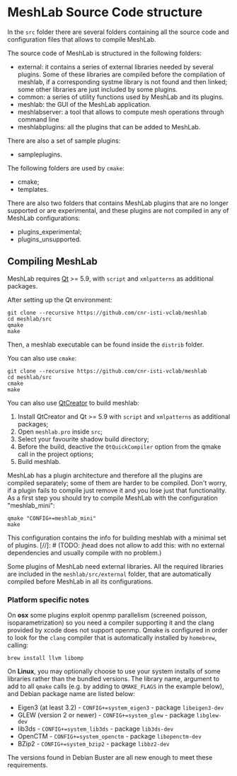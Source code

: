 # MeshLab Source Code structure

In the `src` folder there are several folders containing all the source code and configuration files that allows to compile MeshLab.

The source code of MeshLab is structured in the following folders:

 * external: it contains a series of external libraries needed by several plugins. Some of these libraries are compiled before the compilation of meshlab, if a corresponding systme library is not found and then linked; some other libraries are just included by some plugins.
 * common: a series of utility functions used by MeshLab and its plugins.
 * meshlab: the GUI of the MeshLab application.
 * meshlabserver: a tool that allows to compute mesh operations through command line
 * meshlabplugins: all the plugins that can be added to MeshLab.
 
 There are also a set of sample plugins:
 
 * sampleplugins.
 
 The following folders are used by `cmake`:
 
 * cmake;
 * templates.
 
 There are also two folders that contains MeshLab plugins that are no longer supported or are experimental, and these plugins are not compiled in any of MeshLab configurations:
 
 * plugins_experimental;
 * plugins_unsupported.
 
## Compiling MeshLab

MeshLab requires [Qt](https://www.qt.io/) >= 5.9, with `script` and `xmlpatterns` as additional packages.

After setting up the Qt environment:

	git clone --recursive https://github.com/cnr-isti-vclab/meshlab
	cd meshlab/src
	qmake
	make
	
Then, a meshlab executable can be found inside the `distrib` folder.

You can also use `cmake`:

	git clone --recursive https://github.com/cnr-isti-vclab/meshlab
	cd meshlab/src
	cmake
	make

You can also use [QtCreator](https://www.qt.io/product) to build meshlab:

1. Install QtCreator and Qt >= 5.9 with `script` and `xmlpatterns` as additional packages;
2. Open `meshlab.pro` inside `src`;
3. Select your favourite shadow build directory;
4. Before the build, deactive the `QtQuickCompiler` option from the qmake call in the project options;
5. Build meshlab.

MeshLab has a plugin architecture and therefore all the plugins are compiled separately; some of them are harder to be compiled. Don't worry, if a plugin fails to compile just remove it and you lose just that functionality. As a first step you should try to compile MeshLab with the configuration "meshlab_mini":

	qmake "CONFIG+=meshlab_mini"
	make	
	
This configuration contains the info for building meshlab with a minimal set of plugins.
[//]: # (TODO: jhead does not allow to add this: with no external dependencies and usually compile with no problem.)

Some plugins of MeshLab need external libraries. All the required libraries are included in the `meshlab/src/external` folder, that are automatically compiled before MeshLab in all its configurations.

### Platform specific notes
On __osx__ some plugins exploit openmp parallelism (screened poisson, isoparametrization) so you need a compiler supporting it and the clang provided by xcode does not support openmp. Qmake is configured in order to look for the `clang` compiler that is automatically installed by `homebrew`, calling:

	brew install llvm libomp

On __Linux__, you may optionally choose to use your system installs of some libraries rather than the bundled versions.
The library name, argument to add to all `qmake` calls (e.g. by adding to `QMAKE_FLAGS` in the example below), and Debian package name are listed below:

* Eigen3 (at least 3.2) - `CONFIG+=system_eigen3` - package `libeigen3-dev`
* GLEW (version 2 or newer) - `CONFIG+=system_glew` - package `libglew-dev`
* lib3ds - `CONFIG+=system_lib3ds` - package `lib3ds-dev`
* OpenCTM - `CONFIG+=system_openctm` - package `libopenctm-dev`
* BZip2 - `CONFIG+=system_bzip2` - package `libbz2-dev`

The versions found in Debian Buster are all new enough to meet these requirements.